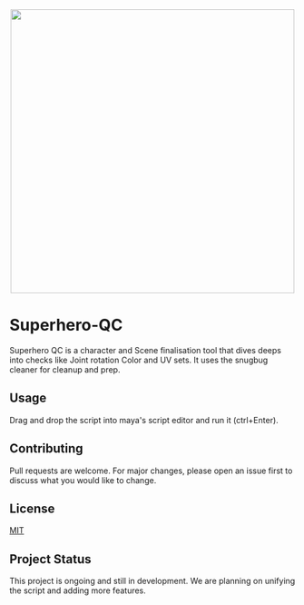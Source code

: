 <div align="center">
  <img height="500" src="https://i.ibb.co/YBFs8Dfx/superqc.png"  />
</div>

###

# Superhero-QC

Superhero QC is a character and Scene finalisation tool that dives deeps into checks like Joint rotation Color and UV sets. It uses the snugbug cleaner for cleanup and prep.
## Usage

Drag and drop the script into maya's script editor and run it (ctrl+Enter).

## Contributing

Pull requests are welcome. For major changes, please open an issue first
to discuss what you would like to change.

## License

[MIT](https://choosealicense.com/licenses/mit/)

## Project Status

This project is ongoing and still in development. We are planning on unifying the script and adding more features.



